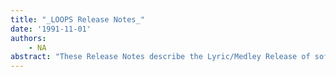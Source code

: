 ```yaml
---
title: "_LOOPS Release Notes_"
date: '1991-11-01'
authors: 
    - NA
abstract: "These Release Notes describe the Lyric/Medley Release of software for Xerox’s Lisp Object-Oriented Programming System, LOOPS (TM). This document is directed to the people responsible for installing and testing LOOPS. This manual describes the Lyric/Medley Release of LOOPS, which runs under the Lyric and Medley (with a small patch) Releases of Lisp."
---
```


